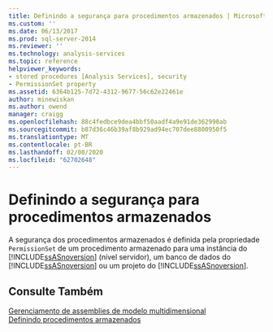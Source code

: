 ```yaml
---
title: Definindo a segurança para procedimentos armazenados | Microsoft Docs
ms.custom: ''
ms.date: 06/13/2017
ms.prod: sql-server-2014
ms.reviewer: ''
ms.technology: analysis-services
ms.topic: reference
helpviewer_keywords:
- stored procedures [Analysis Services], security
- PermissionSet property
ms.assetid: 6364b125-7d72-4312-9677-56c62e22461e
author: minewiskan
ms.author: owend
manager: craigg
ms.openlocfilehash: 88c4fedbce9dea4bbf50aadf4a9e91de362998ab
ms.sourcegitcommit: b87d36c46b39af8b929ad94ec707dee8800950f5
ms.translationtype: MT
ms.contentlocale: pt-BR
ms.lasthandoff: 02/08/2020
ms.locfileid: "62702648"
---
```

# <a name="setting-security-for-stored-procedures"></a>Definindo a segurança para procedimentos armazenados
  A segurança dos procedimentos armazenados é definida pela propriedade `PermissionSet` de um procedimento armazenado para uma instância do [!INCLUDE[ssASnoversion](../../includes/ssasnoversion-md.md)] (nível servidor), um banco de dados do [!INCLUDE[ssASnoversion](../../includes/ssasnoversion-md.md)] ou um projeto do [!INCLUDE[ssASnoversion](../../includes/ssasnoversion-md.md)].  
  
## <a name="see-also"></a>Consulte Também  
 [Gerenciamento de assemblies de modelo multidimensional](../multidimensional-models/multidimensional-model-assemblies-management.md)   
 [Definindo procedimentos armazenados](../multidimensional-models-extending-olap-stored-procedures/defining-stored-procedures.md)  
  
  
